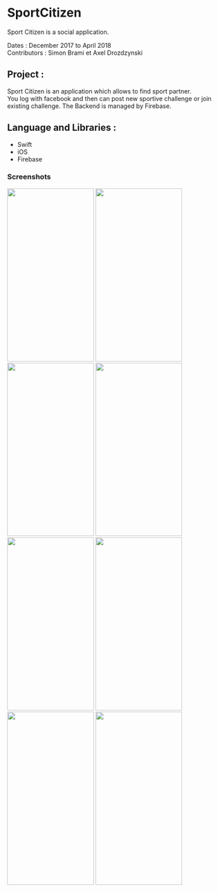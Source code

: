 # SportCitizen

<p>Sport Citizen is a social application.</p>

<p>Dates : December 2017 to April 2018<br/>
Contributors : Simon Brami et Axel Drozdzynski
</p>

## Project :
<p>Sport Citizen is an application which allows to find sport partner.<br/>
You log with facebook and then can post new sportive challenge or join existing challenge. The Backend is managed by Firebase.</p>

## Language and Libraries :
<ul>
  <li>Swift</li>
  <li>iOS</li>
  <li>Firebase</li>
</ul>

### Screenshots

<img src="https://user-images.githubusercontent.com/20972154/44479532-2ba32f80-a641-11e8-8916-a0b72d734a2b.png" width="200" height="400" /> <img src="https://user-images.githubusercontent.com/20972154/44479534-2c3bc600-a641-11e8-836c-391b0e6ccd44.png" width="200" height="400" /> <img src="https://user-images.githubusercontent.com/20972154/44479536-2c3bc600-a641-11e8-8bd6-965ac57cdcd8.png" width="200" height="400"/> <img src="https://user-images.githubusercontent.com/20972154/44479538-2c3bc600-a641-11e8-842c-abdf3fb6a7f2.png" width="200" height="400" /> <img src="https://user-images.githubusercontent.com/20972154/44479539-2c3bc600-a641-11e8-9bc6-38aa2768a825.png" width="200" height="400" /> <img src="https://user-images.githubusercontent.com/20972154/44479540-2cd45c80-a641-11e8-946e-ddc719c6f9b9.png" width="200" height="400" /> <img src="https://user-images.githubusercontent.com/20972154/44479541-2cd45c80-a641-11e8-9a4f-47da80396c6c.png" width="200" height="400" /> <img src="https://user-images.githubusercontent.com/20972154/44479542-2cd45c80-a641-11e8-92c9-ad86c78e2459.png" width="200" height="400" />


